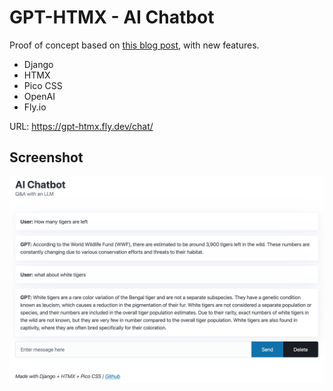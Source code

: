 # GPT-HTMX - AI Chatbot


Proof of concept based on [this blog post](https://www.photondesigner.com/articles/chatgpt-htmx-django), with new features.

- Django
- HTMX
- Pico CSS
- OpenAI
- Fly.io

URL: https://gpt-htmx.fly.dev/chat/

## Screenshot

![screenshot](GPT-HTMX-screenshot.png)